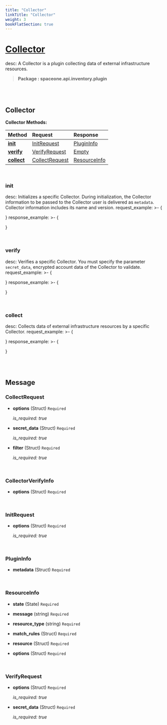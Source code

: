 ```yaml
---
title: "Collector"
linkTitle: "Collector"
weight: 3
bookFlatSection: true
---
```

# [Collector](#Collector)
desc: A Collector is a plugin collecting data of external infrastructure resources.


>  **Package : spaceone.api.inventory.plugin**

<br>
<br>

## Collector





**Collector Methods:**


| Method | Request | Response |
| :----- | :-------- | :-------- |
| [**init**](./Collector#init) | [InitRequest](Collector#initrequest) | [PluginInfo](./Collector#plugininfo) |
| [**verify**](./Collector#verify) | [VerifyRequest](Collector#verifyrequest) | [Empty](./Collector#empty) |
| [**collect**](./Collector#collect) | [CollectRequest](Collector#collectrequest) | [ResourceInfo](./Collector#resourceinfo) |



    
<br>

### init

desc: Initializes a specific Collector. During initialization, the Collector information to be passed to the Collector user is delivered as `metadata`. Collector information includes its name and version.
request_example: >-
{

}
response_example: >-
{

}








    
<br>

### verify

desc: Verifies a specific Collector. You must specify the parameter `secret_data`, encrypted account data of the Collector to validate.
request_example: >-
{

}
response_example: >-
{

}








    
<br>

### collect

desc: Collects data of external infrastructure resources by a specific Collector.
request_example: >-
{

}
response_example: >-
{

}








    


<br>
<br>

## Message



### CollectRequest
* **options** (Struct)  `Required` 

  *is_required: true*

    
* **secret_data** (Struct)  `Required` 

  *is_required: true*

    
* **filter** (Struct)  `Required` 

  *is_required: true*

    <br>

### CollectorVerifyInfo
* **options** (Struct)  `Required` 

    <br>

### InitRequest
* **options** (Struct)  `Required` 

  *is_required: true*

    <br>

### PluginInfo
* **metadata** (Struct)  `Required` 

    <br>

### ResourceInfo
* **state** (State)  `Required` 

    
* **message** (string)  `Required` 

    
* **resource_type** (string)  `Required` 

    
* **match_rules** (Struct)  `Required` 

    
* **resource** (Struct)  `Required` 

    
* **options** (Struct)  `Required` 

    <br>

### VerifyRequest
* **options** (Struct)  `Required` 

  *is_required: true*

    
* **secret_data** (Struct)  `Required` 

  *is_required: true*

    <br>
